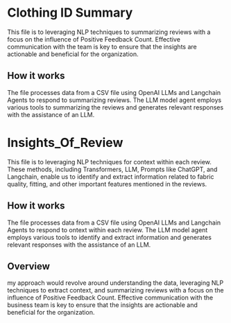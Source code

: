 # Clothing ID Summary

This file is to leveraging NLP techniques to summarizing reviews with a focus on the influence of Positive Feedback Count. Effective communication with the team is key to ensure that the insights are actionable and beneficial for the organization.

## How it works

The file processes data from a CSV file using OpenAI LLMs and Langchain Agents to respond to summarizing reviews. The LLM model agent employs various tools to summarizing the reviews and generates relevant responses with the assistance of an LLM.

# Insights_Of_Review

This file is to leveraging NLP techniques for context within each review. These methods, including Transformers, LLM, Prompts like ChatGPT, and Langchain, enable us to identify and extract information related to fabric quality, fitting, and other important features mentioned in the reviews.

## How it works

The file processes data from a CSV file using OpenAI LLMs and Langchain Agents to respond to ontext within each review. The LLM model agent employs various tools to identify and extract information and generates relevant responses with the assistance of an LLM.

## Overview
my approach would revolve around understanding the data, leveraging NLP techniques to extract context, and summarizing reviews with a focus on the influence of Positive Feedback Count. Effective communication with the business team is key to ensure that the insights are actionable and beneficial for the organization.
